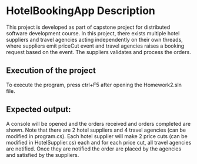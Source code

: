 # HotelBookingApp Description
This project is developed as part of capstone project for distributed software development course. In this project, there exists multiple hotel suppliers and travel agencies acting independently on their own threads, where suppliers emit priceCut event and travel agencies raises a booking request based on the event. The suppliers validates and process the orders.


## Execution of the project
To execute the program, press ctrl+F5 after opening the Homework2.sln file.

## Expected output:
A console will be opened and the orders received and orders completed are shown.
Note that there are 2 hotel suppliers and 4 travel agencies (can be modified in program.cs).
Each hotel supplier will make 2 price cuts (can be modified in HotelSupplier.cs) each and for each price cut, all travel agencies are notified.
Once they are notified the order are placed by the agencies and satisfied by the suppliers.
